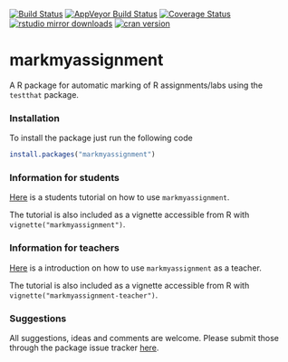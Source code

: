 [![Build Status](https://travis-ci.org/MansMeg/markmyassignment.svg?branch=master)](https://travis-ci.org/MansMeg/markmyassignment) [![AppVeyor Build Status](https://ci.appveyor.com/api/projects/status/github/MansMeg/markmyassignment?branch=master&svg=true)](https://ci.appveyor.com/project/MansMeg/markmyassignment) [![Coverage Status](https://coveralls.io/repos/MansMeg/markmyassignment/badge.svg?branch=master&service=github)](https://coveralls.io/github/MansMeg/markmyassignment?branch=master) [![rstudio mirror downloads](http://cranlogs.r-pkg.org/badges/grand-total/markmyassignment)](https://github.com/metacran/cranlogs.app)
[![cran version](http://www.r-pkg.org/badges/version/markmyassignment)](http://cran.rstudio.com/web/packages/markmyassignment)

markmyassignment
================

A R package for automatic marking of R assignments/labs using the `testthat` package.

### Installation
To install the package just run the following code 

```r
install.packages("markmyassignment")
```

### Information for students
[Here](https://htmlpreview.github.io/?https://github.com/MansMeg/markmyassignment/blob/master/inst/doc/markmyassignment.html) is a students tutorial on how to use ```markmyassignment```. 

The tutorial is also included as a vignette accessible from R with `vignette("markmyassignment")`.


### Information for teachers
[Here](https://htmlpreview.github.io/?https://github.com/MansMeg/markmyassignment/blob/master/inst/doc/markmyassignment-teacher.html) is a introduction on how to use ```markmyassignment``` as a teacher. 

The tutorial is also included as a vignette accessible from R with `vignette("markmyassignment-teacher")`.


### Suggestions
All suggestions, ideas and comments are welcome. Please submit those through the package issue tracker [here](https://github.com/MansMeg/markmyassignment/issues).

